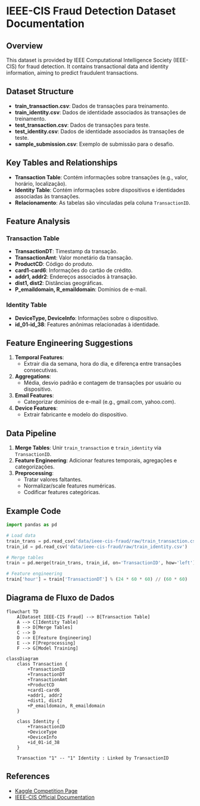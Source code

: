 # IEEE-CIS Fraud Detection Dataset Documentation

## Overview
This dataset is provided by IEEE Computational Intelligence Society (IEEE-CIS) for fraud detection. It contains transactional data and identity information, aiming to predict fraudulent transactions.

## Dataset Structure
- **train_transaction.csv**: Dados de transações para treinamento.
- **train_identity.csv**: Dados de identidade associados às transações de treinamento.
- **test_transaction.csv**: Dados de transações para teste.
- **test_identity.csv**: Dados de identidade associados às transações de teste.
- **sample_submission.csv**: Exemplo de submissão para o desafio.

## Key Tables and Relationships
- **Transaction Table**: Contém informações sobre transações (e.g., valor, horário, localização).
- **Identity Table**: Contém informações sobre dispositivos e identidades associadas às transações.
- **Relacionamento**: As tabelas são vinculadas pela coluna `TransactionID`.

## Feature Analysis
### Transaction Table
- **TransactionDT**: Timestamp da transação.
- **TransactionAmt**: Valor monetário da transação.
- **ProductCD**: Código do produto.
- **card1-card6**: Informações do cartão de crédito.
- **addr1, addr2**: Endereços associados à transação.
- **dist1, dist2**: Distâncias geográficas.
- **P_emaildomain, R_emaildomain**: Domínios de e-mail.

### Identity Table
- **DeviceType, DeviceInfo**: Informações sobre o dispositivo.
- **id_01-id_38**: Features anônimas relacionadas à identidade.

## Feature Engineering Suggestions
1. **Temporal Features**:
   - Extrair dia da semana, hora do dia, e diferença entre transações consecutivas.
2. **Aggregations**:
   - Média, desvio padrão e contagem de transações por usuário ou dispositivo.
3. **Email Features**:
   - Categorizar domínios de e-mail (e.g., gmail.com, yahoo.com).
4. **Device Features**:
   - Extrair fabricante e modelo do dispositivo.

## Data Pipeline
1. **Merge Tables**: Unir `train_transaction` e `train_identity` via `TransactionID`.
2. **Feature Engineering**: Adicionar features temporais, agregações e categorizações.
3. **Preprocessing**:
   - Tratar valores faltantes.
   - Normalizar/scale features numéricas.
   - Codificar features categóricas.

## Example Code
```python
import pandas as pd

# Load data
train_trans = pd.read_csv('data/ieee-cis-fraud/raw/train_transaction.csv')
train_id = pd.read_csv('data/ieee-cis-fraud/raw/train_identity.csv')

# Merge tables
train = pd.merge(train_trans, train_id, on='TransactionID', how='left')

# Feature engineering
train['hour'] = train['TransactionDT'] % (24 * 60 * 60) // (60 * 60)
```

## Diagrama de Fluxo de Dados

```mermaid
flowchart TD
    A[Dataset IEEE-CIS Fraud] --> B[Transaction Table]
    A --> C[Identity Table]
    B --> D[Merge Tables]
    C --> D
    D --> E[Feature Engineering]
    E --> F[Preprocessing]
    F --> G[Model Training]
```

```mermaid
classDiagram
    class Transaction {
        +TransactionID
        +TransactionDT
        +TransactionAmt
        +ProductCD
        +card1-card6
        +addr1, addr2
        +dist1, dist2
        +P_emaildomain, R_emaildomain
    }

    class Identity {
        +TransactionID
        +DeviceType
        +DeviceInfo
        +id_01-id_38
    }

    Transaction "1" -- "1" Identity : Linked by TransactionID
```

## References
- [Kaggle Competition Page](https://www.kaggle.com/c/ieee-fraud-detection)
- [IEEE-CIS Official Documentation](https://www.ieee.org/)